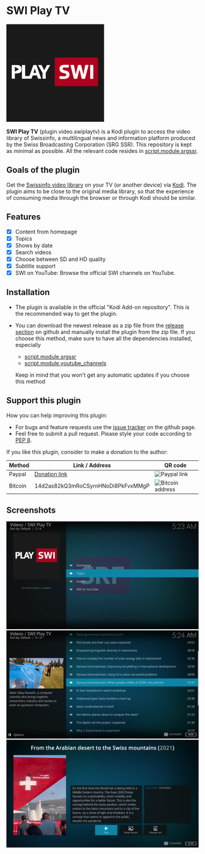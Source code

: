 # SWI Play TV

<img src="https://github.com/goggle/plugin.video.swiplaytv/raw/master/resources/icon.png" width="256">

**SWI Play TV** (plugin.video.swiplaytv) is a Kodi plugin to access the video library of Swissinfo,
a multilingual news and information platform produced by the Swiss Broadcasting Corporation (SRG SSR).
This repository is kept as minimal as possible. All the relevant code resides in [script.module.srgssr](https://github.com/goggle/script.module.srgssr).

## Goals of the plugin
Get the [Swissinfo video library](https://play.swissinfo.ch/play/tv/) on your TV (or another device) via [Kodi](https://kodi.tv/). The plugin aims to be close to the original media library, so that the experience of consuming media through the browser or through Kodi should be similar.

## Features
 - [x] Content from homepage
 - [x] Topics
 - [x] Shows by date
 - [x] Search videos
 - [x] Choose between SD and HD quality
 - [x] Subtitle support
 - [x] SWI on YouTube: Browse the official SWI channels on YouTube.

## Installation

 - The plugin is available in the official "Kodi Add-on repository". This is the recommended way to get the plugin.
 - You can download the newest release as a zip file from the [release section](https://github.com/goggle/plugin.video.swiplaytv/releases) on github and manually install the plugin from the zip file. If you choose this method, make sure to have all the dependencies installed, especially
   - [script.module.srgssr](https://github.com/goggle/script.module.srgssr)
   - [script.module.youtube_channels](https://github.com/goggle/script.module.youtube_channels)

   Keep in mind that you won't get any automatic updates if you choose this method

## Support this plugin
How you can help improving this plugin:
 - For bugs and feature requests use the [issue tracker](https://github.com/goggle/plugin.video.swiplaytv/issues) on the github page.
 - Feel free to submit a pull request. Please style your code according to [PEP 8](https://www.python.org/dev/peps/pep-0008/).

If you like this plugin, consider to make a donation to the author:

| Method | Link / Address | QR code |
| --- | --- | --- |
| Paypal | [Donation link](https://www.paypal.com/cgi-bin/webscr?cmd=_s-xclick&hosted_button_id=ZXAFRHTZGRARS) | ![Paypal link](https://raw.githubusercontent.com/goggle/plugin.video.srfplaytv/e62b52bb394eeee98c929895005bbc33e6028770/paypal.png) |
| Bitcoin | 14d2as82kQ3mRoCSyrnHNoDi8PkFvxMMgP | ![Bitcoin address](https://raw.githubusercontent.com/goggle/plugin.video.srfplaytv/af1c696004d9b42c730dc55f7e66596ec3521b99/bitcoin.png) |


## Screenshots
![Main menu](https://raw.githubusercontent.com/goggle/plugin.video.swiplaytv/master/resources/screenshot-01.png)
![A list menu](https://raw.githubusercontent.com/goggle/plugin.video.swiplaytv/master/resources/screenshot-02.png)
![Episode information](https://raw.githubusercontent.com/goggle/plugin.video.swiplaytv/master/resources/screenshot-03.png)
